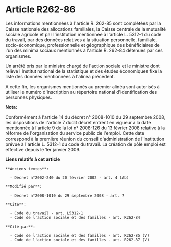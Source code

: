# Article R262-86

Les informations mentionnées à l'article R. 262-85 sont complétées par la Caisse nationale des allocations familiales, la
Caisse centrale de la mutualité sociale agricole et par l'institution mentionnée à l'article L. 5312-1 du code du travail,
par des données relatives à la situation personnelle, familiale, socio-économique, professionnelle et géographique des
bénéficiaires de l'un des minima sociaux mentionnés à l'article R. 262-84 détenues par ces organismes. 

Un arrêté pris par le ministre chargé de l'action sociale et le ministre dont relève l'Institut national de la statistique et
des études économiques fixe la liste des données mentionnées à l'alinéa précédent.

A cette fin, les organismes mentionnés au premier alinéa sont autorisés à utiliser le numéro d'inscription au répertoire
national d'identification des personnes physiques.

**Nota:**

Conformément à l'article 14 du décret n° 2008-1010 du 29 septembre 2008, les dispositions de l'article 7 dudit décret entrent
en vigueur à la date mentionnée à l'article 9 de la loi n° 2008-126 du 13 février 2008 relative à la réforme de
l'organisation du service public de l'emploi. Cette date correspond à la première réunion du conseil d'administration de
l'institution prévue à l'article L. 5312-1 du code du travail. La création de pôle emploi est effective depuis le 1er janvier
2009.

**Liens relatifs à cet article**

	**Anciens textes**:

	  - Décret n°2002-240 du 20 février 2002 - art. 4 (Ab)

	**Modifié par**:

	  - Décret n°2008-1010 du 29 septembre 2008 - art. 7

	**Cite**:

	  - Code du travail - art. L5312-1
	  - Code de l'action sociale et des familles - art. R262-84

	**Cité par**:

	  - Code de l'action sociale et des familles - art. R262-85 (V)
	  - Code de l'action sociale et des familles - art. R262-87 (V)
